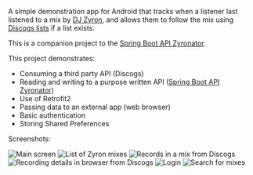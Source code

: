 A simple demonstration app for Android that tracks when a listener last listened to a mix by [DJ Zyron](http://zyron.c64.org/mixes.php), and allows them to follow the mix using [Discogs lists](https://www.discogs.com/user/Zyron/lists?page=1&limit=100&header=1) if a list exists.

This is a companion project to the [Spring Boot API Zyronator](https://github.com/jmkapp/Spring-Boot-Kotlin-Zyronator).

This project demonstrates:
* Consuming a third party API (Discogs)
* Reading and writing to a purpose written API ([Spring Boot API Zyronator](https://github.com/jmkapp/Spring-Boot-Kotlin-Zyronator))
* Use of Retrofit2
* Passing data to an external app (web browser)
* Basic authentication
* Storing Shared Preferences

Screenshots:

![Main screen](https://user-images.githubusercontent.com/27229859/27371410-949be4d0-5658-11e7-9761-b2b5bd8ebf0b.png)
![List of Zyron mixes](https://user-images.githubusercontent.com/27229859/27371409-92a2b8a2-5658-11e7-8e87-2b5203725607.png)
![Records in a mix from Discogs](https://user-images.githubusercontent.com/27229859/27371411-95f06338-5658-11e7-88c7-3cca5d596175.png)
![Recording details in browser from Discogs](https://user-images.githubusercontent.com/27229859/27371415-9860e43a-5658-11e7-88b5-fbba616fd5b0.png)
![Login](https://user-images.githubusercontent.com/27229859/27371404-8ec91bae-5658-11e7-8e94-024b7fba822a.png)
![Search for mixes](https://user-images.githubusercontent.com/27229859/27371406-91186cf2-5658-11e7-958c-78e2e1d0198e.png)





